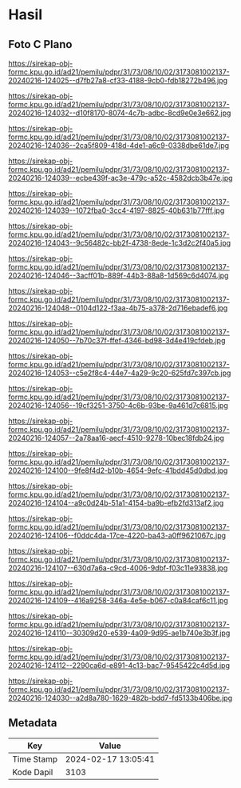 # Hasil

## Foto C Plano

https://sirekap-obj-formc.kpu.go.id/ad21/pemilu/pdpr/31/73/08/10/02/3173081002137-20240216-124025--d7fb27a8-cf33-4188-9cb0-fdb18272b496.jpg

https://sirekap-obj-formc.kpu.go.id/ad21/pemilu/pdpr/31/73/08/10/02/3173081002137-20240216-124032--d10f8170-8074-4c7b-adbc-8cd9e0e3e662.jpg

https://sirekap-obj-formc.kpu.go.id/ad21/pemilu/pdpr/31/73/08/10/02/3173081002137-20240216-124036--2ca5f809-418d-4de1-a6c9-0338dbe61de7.jpg

https://sirekap-obj-formc.kpu.go.id/ad21/pemilu/pdpr/31/73/08/10/02/3173081002137-20240216-124039--ecbe439f-ac3e-479c-a52c-4582dcb3b47e.jpg

https://sirekap-obj-formc.kpu.go.id/ad21/pemilu/pdpr/31/73/08/10/02/3173081002137-20240216-124039--1072fba0-3cc4-4197-8825-40b631b77fff.jpg

https://sirekap-obj-formc.kpu.go.id/ad21/pemilu/pdpr/31/73/08/10/02/3173081002137-20240216-124043--9c56482c-bb2f-4738-8ede-1c3d2c2f40a5.jpg

https://sirekap-obj-formc.kpu.go.id/ad21/pemilu/pdpr/31/73/08/10/02/3173081002137-20240216-124046--3acff01b-889f-44b3-88a8-1d569c6d4074.jpg

https://sirekap-obj-formc.kpu.go.id/ad21/pemilu/pdpr/31/73/08/10/02/3173081002137-20240216-124048--0104d122-f3aa-4b75-a378-2d716ebadef6.jpg

https://sirekap-obj-formc.kpu.go.id/ad21/pemilu/pdpr/31/73/08/10/02/3173081002137-20240216-124050--7b70c37f-ffef-4346-bd98-3d4e419cfdeb.jpg

https://sirekap-obj-formc.kpu.go.id/ad21/pemilu/pdpr/31/73/08/10/02/3173081002137-20240216-124053--c5e2f8c4-44e7-4a29-9c20-625fd7c397cb.jpg

https://sirekap-obj-formc.kpu.go.id/ad21/pemilu/pdpr/31/73/08/10/02/3173081002137-20240216-124056--19cf3251-3750-4c6b-93be-9a461d7c6815.jpg

https://sirekap-obj-formc.kpu.go.id/ad21/pemilu/pdpr/31/73/08/10/02/3173081002137-20240216-124057--2a78aa16-aecf-4510-9278-10bec18fdb24.jpg

https://sirekap-obj-formc.kpu.go.id/ad21/pemilu/pdpr/31/73/08/10/02/3173081002137-20240216-124100--9fe8f4d2-b10b-4654-9efc-41bdd45d0dbd.jpg

https://sirekap-obj-formc.kpu.go.id/ad21/pemilu/pdpr/31/73/08/10/02/3173081002137-20240216-124104--a9c0d24b-51a1-4154-ba9b-efb2fd313af2.jpg

https://sirekap-obj-formc.kpu.go.id/ad21/pemilu/pdpr/31/73/08/10/02/3173081002137-20240216-124106--f0ddc4da-17ce-4220-ba43-a0ff9621067c.jpg

https://sirekap-obj-formc.kpu.go.id/ad21/pemilu/pdpr/31/73/08/10/02/3173081002137-20240216-124107--630d7a6a-c9cd-4006-9dbf-f03c11e93838.jpg

https://sirekap-obj-formc.kpu.go.id/ad21/pemilu/pdpr/31/73/08/10/02/3173081002137-20240216-124109--416a9258-346a-4e5e-b067-c0a84caf6c11.jpg

https://sirekap-obj-formc.kpu.go.id/ad21/pemilu/pdpr/31/73/08/10/02/3173081002137-20240216-124110--30309d20-e539-4a09-9d95-ae1b740e3b3f.jpg

https://sirekap-obj-formc.kpu.go.id/ad21/pemilu/pdpr/31/73/08/10/02/3173081002137-20240216-124112--2290ca6d-e891-4c13-bac7-9545422c4d5d.jpg

https://sirekap-obj-formc.kpu.go.id/ad21/pemilu/pdpr/31/73/08/10/02/3173081002137-20240216-124030--a2d8a780-1629-482b-bdd7-fd5133b406be.jpg


## Metadata

| Key        | Value               |
| ---------- | ------------------- |
| Time Stamp | 2024-02-17 13:05:41 |
| Kode Dapil | 3103                |



